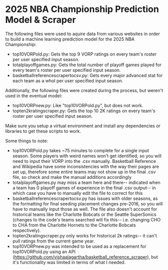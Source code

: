 # 2025 NBA Championship Prediction Model & Scraper
The following files were used to aquire data from various websites in order to build a machine learning prediction model for the 2025 NBA Championship:
* top10VORPold.py: Gets the top 9 VORP ratings on every team's roster per user specified input season.
* totalplayoffgames.py: Gets the total number of playoff games played for every team's roster per user specified input season.
* basketballreferencescrapertocsv.py: Gets every major advanced stat for each team as a whol per user specified input season.

Additionally, the following files were created during the process, but weren't used in the eventual model:
* top10VORPnew.py: Like "top10VORPold.py", but does not work.
* topten2kratingscraper.py: Gets the top 10 2K ratings on every team's roster per user specified input season.

Make sure you setup a virtual environment and install any dependencies or libraries to get these scripts to work.

Some things to note:
* top10VORPold.py takes ~75 minutes to complete for a single input season. Some players with weird names won't get identified, so you will need to input their VORP into the .csv manually. Basketball Reference and Wikipedia have some inconsistencies with the way their pages are set up, therefore some entire teams may not show up in the final .csv file, so check and make the manual additions accordingly
* totalplayoffgames.py may miss a team here and there-- indicated when a team has 0 playoff games of experience in the final .csv output-- in which case you have to manually edit the file to correct for this
* basketballreferencescrapertocsv.py has issues with older seasons, as the formatting for final seeding placement changes pre-2016, so you will have to manually input those as well. The file also doesn't account for historical teams like the Charlotte Bobcats or the Seattle SuperSonics (changes to the code's teams searched will fix this-- i.e. changing CHO to CHA from the Charlotte Hornets to the Charlotte Bobcats respectively).
* topten2kratingscraper.py only works for historical 2k ratings-- it can't pull ratings from the current game year.
* top10VORPnew.py was intended to be used as a replacement for top10VORPold.py using an API (https://github.com/vishaalagartha/basketball_reference_scraper), but it's functionality was limited in terms of what I needed.

